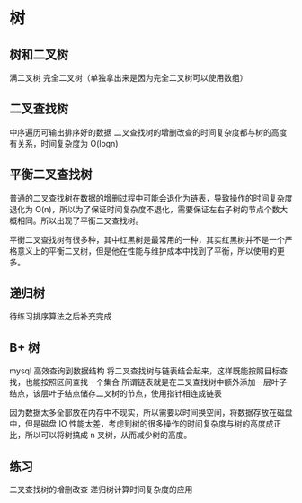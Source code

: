 # 树

## 树和二叉树

满二叉树
完全二叉树（单独拿出来是因为完全二叉树可以使用数组）

## 二叉查找树

中序遍历可输出排序好的数据
二叉查找树的增删改查的时间复杂度都与树的高度有关系，时间复杂度为 O(logn)

## 平衡二叉查找树

普通的二叉查找树在数据的增删过程中可能会退化为链表，导致操作的时间复杂度退化为 O(n)，所以为了保证时间复杂度不退化，需要保证左右子树的节点个数大概相同。所以出现了平衡二叉查找树。

平衡二叉查找树有很多种，其中红黑树是最常用的一种，其实红黑树并不是一个严格意义上的平衡二叉树，但是他在性能与维护成本中找到了平衡，所以使用的更多。

## 递归树

待练习排序算法之后补充完成

## B+ 树

mysql 高效查询到数据结构
将二叉查找树与链表结合起来，这样既能按照目标查找，也能按照区间查找一个集合
所谓链表就是在二叉查找树中额外添加一层叶子结点，该层叶子结点储存二叉树的节点，使用指针相连成链表

因为数据太多全部放在内存中不现实，所以需要以时间换空间，将数据存放在磁盘中，但是磁盘 IO 性能太差，考虑到树的很多操作的时间复杂度与树的高度成正比，所以可以将树搞成 n 叉树，从而减少树的高度。

## 练习

二叉查找树的增删改查
递归树计算时间复杂度的应用
